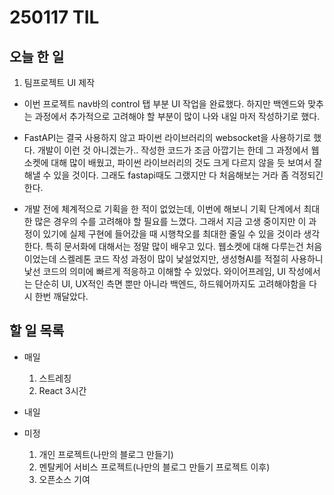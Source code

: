 # 250117 TIL
## 오늘 한 일
1. 팀프로젝트 UI 제작
- 이번 프로젝트 nav바의 control 탭 부분 UI 작업을 완료했다. 하지만 백엔드와 맞추는 과정에서 추가적으로 고려해야 할 부분이 많이 나와 내일 마저 작성하기로 했다.

- FastAPI는 결국 사용하지 않고 파이썬 라이브러리의 websocket을 사용하기로 했다. 개발이 이런 것 아니겠는가.. 작성한 코드가 조금 아깝기는 한데 그 과정에서 웹소켓에 대해 많이 배웠고, 파이썬 라이브러리의 것도 크게 다르지 않을 듯 보여서 잘 해낼 수 있을 것이다. 그래도 fastapi때도 그랬지만 다 처음해보는 거라 좀 걱정되긴 한다.

- 개발 전에 체계적으로 기획을 한 적이 없었는데, 이번에 해보니 기획 단계에서 최대한 많은 경우의 수를 고려해야 할 필요를 느꼈다. 그래서 지금 고생 중이지만 이 과정이 있기에 실제 구현에 들어갔을 때 시행착오를 최대한 줄일 수 있을 것이라 생각한다. 특히 문서화에 대해서는 정말 많이 배우고 있다. 웹소켓에 대해 다루는건 처음이었는데 스켈레톤 코드 작성 과정이 많이 낯설었지만, 생성형AI를 적절히 사용하니 낯선 코드의 의미에 빠르게 적응하고 이해할 수 있었다. 와이어프레임, UI 작성에서는 단순히 UI, UX적인 측면 뿐만 아니라 백엔드, 하드웨어까지도 고려해야함을 다시 한번 깨달았다. 


## 할 일 목록
  - 매일
    1. 스트레칭
    2. React 3시간

  - 내일


  - 미정
    1. 개인 프로젝트(나만의 블로그 만들기)
    2. 멘탈케어 서비스 프로젝트(나만의 블로그 만들기 프로젝트 이후)
    3. 오픈소스 기여